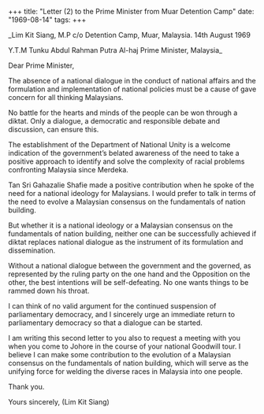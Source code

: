 +++ 
title: "Letter (2) to the Prime Minister from Muar Detention Camp"
date: "1969-08-14"
tags:
+++

_Lim Kit Siang, M.P
c/o Detention Camp,
Muar, Malaysia.
14th August 1969

Y.T.M Tunku Abdul Rahman Putra Al-haj
Prime Minister,
Malaysia_

Dear Prime Minister, 

 The absence of a national dialogue in the conduct of national affairs and the formulation and implementation of national policies must be a cause of gave concern for all thinking Malaysians. 

No battle for the hearts and minds of the people can be won through a diktat. Only a dialogue, a democratic and responsible debate and discussion, can ensure this.

The establishment of the Department of National Unity is a welcome indication of the government’s belated awareness of the need to take a positive approach to identify and solve the complexity of racial problems confronting Malaysia since Merdeka.</u>

Tan Sri Gahazalie Shafie made a positive contribution when he spoke of the need for a national ideology for Malaysians. I would prefer to talk in terms of the need to evolve a Malaysian consensus on the fundamentals of nation building.

But whether it is a national ideology or a Malaysian consensus on the fundamentals of nation building, neither one can be successfully achieved if diktat replaces national dialogue as the instrument of its formulation and dissemination.

Without a national dialogue between the government and the governed, as represented by the ruling party on the one hand and the Opposition on the other, the best intentions will be self-defeating. No one wants things to be rammed down his throat.

I can think of no valid argument for the continued suspension of parliamentary democracy, and I sincerely urge an immediate return to parliamentary democracy so that a dialogue can be started.

I am writing this second letter to you also to request a meeting with you when you come to Johore in the course of your national Goodwill tour. I believe I can make some contribution to the evolution of a Malaysian consensus on the fundamentals of nation building, which will serve as the unifying force for welding the diverse races in Malaysia into one people.

Thank you. 

Yours sincerely,
(Lim Kit Siang)
 
